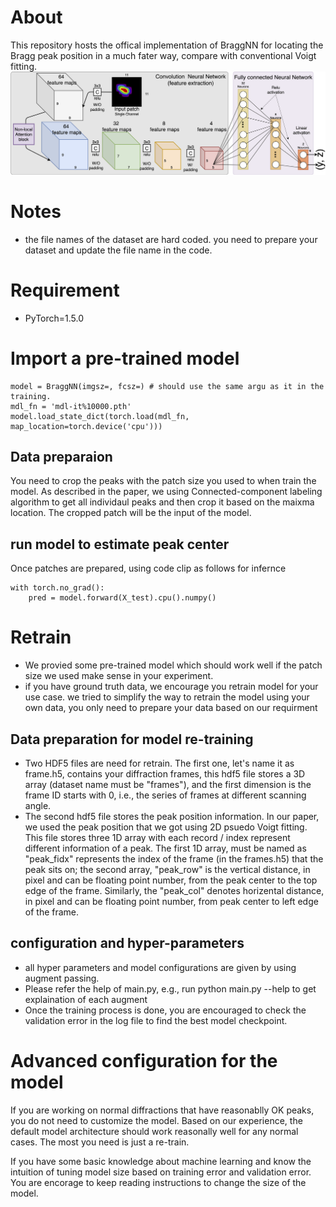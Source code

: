 # About

This repository hosts the offical implementation of BraggNN for locating the Bragg peak position in a much fater way, compare with conventional Voigt fitting.
![BraggNN model Architecture](img/BraggNN.png)

# Notes

* the file names of the dataset are hard coded. you need to prepare your dataset and update the file name in the code.

# Requirement 

* PyTorch=1.5.0

# Import a pre-trained model
```
model = BraggNN(imgsz=, fcsz=) # should use the same argu as it in the training.
mdl_fn = 'mdl-it%10000.pth'
model.load_state_dict(torch.load(mdl_fn, map_location=torch.device('cpu')))
```

## Data preparaion 

You need to crop the peaks with the patch size you used to when train the model. As described in the paper, we using Connected-component labeling algorithm to get all individaul peaks and then crop it based on the maixma location. The cropped patch will be the input of the model.

## run model to estimate peak center

Once patches are prepared, using code clip as follows for infernce
```
with torch.no_grad():
    pred = model.forward(X_test).cpu().numpy()  
```

# Retrain

* We provied some pre-trained model which should work well if the patch size we used make sense in your experiment. 
* if you have ground truth data, we encourage you retrain model for your use case. we tried to simplify the way to retrain the model using your own data, you only need to prepare your data based on our requirment

## Data preparation for model re-training

* Two HDF5 files are need for retrain. The first one, let's name it as frame.h5, contains your diffraction frames, this hdf5 file stores a 3D array (dataset name must be "frames"), and the first dimension is the frame ID starts with 0, i.e., the series of frames at different scanning angle. 
* The second hdf5 file stores the peak position information. In our paper, we used the peak position that we got using 2D psuedo Voigt fitting. This file stores three 1D array with each record / index represent different information of a peak. The first 1D array, must be named as "peak_fidx" represents the index of the frame (in the frames.h5) that the peak sits on; the second array, "peak_row" is the vertical distance, in pixel and can be floating point number, from the peak center to the top edge of the frame. Similarly, the "peak_col" denotes horizental distance, in pixel and can be floating point number, from peak center to left edge of the frame. 

## configuration and hyper-parameters

* all hyper parameters and model configurations are given by using augment passing. 
* Please refer the help of main.py, e.g., run python main.py --help to get explaination of each augment
* Once the training process is done, you are encouraged to check the validation error in the log file to find the best model checkpoint. 

# Advanced configuration for the model

If you are working on normal diffractions that have reasonablly OK peaks, you do not need to customize the model. Based on our experience, the default model architecture should work reasonally well for any normal cases. The most you need is just a re-train. 

If you have some basic knowledge about machine learning and know the intuition of tuning model size based on training error and validation error. You are encorage to keep reading instructions to change the size of the model.

